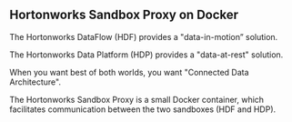 ## Hortonworks Sandbox Proxy on Docker

The Hortonworks DataFlow (HDF) provides a "data-in-motion” solution.

The Hortonworks Data Platform (HDP) provides a "data-at-rest" solution.

When you want best of both worlds, you want "Connected Data Architecture".

The Hortonworks Sandbox Proxy is a small Docker container, which facilitates communication between the two sandboxes (HDF and HDP).
